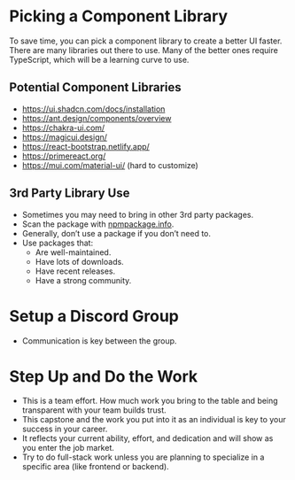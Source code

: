 # Picking a Component Library

To save time, you can pick a component library to create a better UI faster.  
There are many libraries out there to use. Many of the better ones require TypeScript, which will be a learning curve to use.

## Potential Component Libraries

- https://ui.shadcn.com/docs/installation
- https://ant.design/components/overview
- https://chakra-ui.com/
- https://magicui.design/
- https://react-bootstrap.netlify.app/
- https://primereact.org/
- https://mui.com/material-ui/ (hard to customize)

## 3rd Party Library Use

- Sometimes you may need to bring in other 3rd party packages.
- Scan the package with [npmpackage.info](https://npmpackage.info).
- Generally, don’t use a package if you don’t need to.
- Use packages that:
  - Are well-maintained.
  - Have lots of downloads.
  - Have recent releases.
  - Have a strong community.

# Setup a Discord Group

- Communication is key between the group.

# Step Up and Do the Work

- This is a team effort. How much work you bring to the table and being transparent with your team builds trust.
- This capstone and the work you put into it as an individual is key to your success in your career.
- It reflects your current ability, effort, and dedication and will show as you enter the job market.
- Try to do full-stack work unless you are planning to specialize in a specific area (like frontend or backend).

